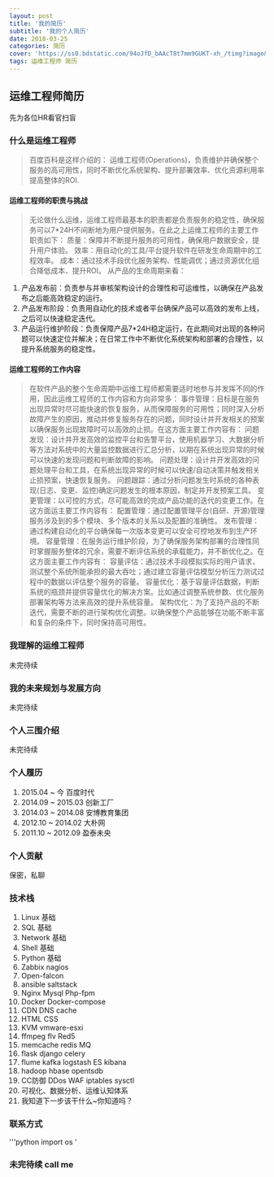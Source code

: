 ```yaml
---
layout: post
title: '我的简历'
subtitle: '我的个人简历'
date: 2018-03-25
categories: 简历
cover: 'https://ss0.bdstatic.com/94oJfD_bAAcT8t7mm9GUKT-xh_/timg?image&quality=100&size=b4000_4000&sec=1521989581&di=7acc19759208322c56030b205b0db206&src=http://img002.hc360.cn/m7/M01/9C/B8/wKhQpFbsKKGEFROZAAAAAGTqWnI074.jpg'
tags: 运维工程师 简历
---
```

## 运维工程师简历
先为各位HR看官扫盲
### 什么是运维工程师
> 百度百科是这样介绍的：
> 运维工程师(Operations)，负责维护并确保整个服务的高可用性，同时不断优化系统架构、提升部署效率、优化资源利用率提高整体的ROI.

#### 运维工程师的职责与挑战

> 无论做什么运维，运维工程师最基本的职责都是负责服务的稳定性，确保服务可以7*24H不间断地为用户提供服务。在此之上运维工程师的主要工作职责如下：
质量：保障并不断提升服务的可用性，确保用户数据安全，提升用户体验。
效率：用自动化的工具/平台提升软件在研发生命周期中的工程效率。
成本：通过技术手段优化服务架构、性能调优；通过资源优化组合降低成本、提升ROI。
从产品的生命周期来看：
1. 产品发布前：负责参与并审核架构设计的合理性和可运维性，以确保在产品发布之后能高效稳定的运行。
2. 产品发布阶段：负责用自动化的技术或者平台确保产品可以高效的发布上线，之后可以快速稳定迭代。
3. 产品运行维护阶段：负责保障产品7*24H稳定运行，在此期间对出现的各种问题可以快速定位并解决；在日常工作中不断优化系统架构和部署的合理性，以提升系统服务的稳定性。

#### 运维工程师的工作内容
> 在软件产品的整个生命周期中运维工程师都需要适时地参与并发挥不同的作用，因此运维工程师的工作内容和方向非常多：
事件管理：目标是在服务出现异常时尽可能快速的恢复服务，从而保障服务的可用性；同时深入分析故障产生的原因，推动并修复服务存在的问题，同时设计并开发相关的预案以确保服务出现故障时可以高效的止损。在这方面主要工作内容有：
问题发现：设计并开发高效的监控平台和告警平台，使用机器学习、大数据分析等方法对系统中的大量监控数据进行汇总分析，以期在系统出现异常的时候可以快速的发现问题和判断故障的影响。
问题处理：设计并开发高效的问题处理平台和工具，在系统出现异常的时候可以快速/自动决策并触发相关止损预案，快速恢复服务。
问题跟踪：通过分析问题发生时系统的各种表现(日志、变更、监控)确定问题发生的根本原因，制定并开发预案工具。
变更管理：以可控的方式，尽可能高效的完成产品功能的迭代的变更工作。在这方面运主要工作内容有：
配置管理：通过配置管理平台(自研、开源)管理服务涉及到的多个模块、多个版本的关系以及配置的准确性。
发布管理：通过构建自动化的平台确保每一次版本变更可以安全可控地发布到生产环境。
容量管理：在服务运行维护阶段，为了确保服务架构部署的合理性同时掌握服务整体的冗余，需要不断评估系统的承载能力，并不断优化之。在这方面主要工作内容有：
容量评估：通过技术手段模拟实际的用户请求，测试整个系统所能承担的最大吞吐；通过建立容量评估模型分析压力测试过程中的数据以评估整个服务的容量。
容量优化：基于容量评估数据，判断系统的瓶颈并提供容量优化的解决方案。比如通过调整系统参数、优化服务部署架构等方法来高效的提升系统容量。
架构优化：为了支持产品的不断迭代，需要不断的进行架构优化调整。以确保整个产品能够在功能不断丰富和复杂的条件下，同时保持高可用性。

### 我理解的运维工程师
未完待续
### 我的未来规划与发展方向
未完待续
### 个人三围介绍
未完待续
### 个人履历
1. 2015.04 ~ 今 百度时代
2. 2014.09 ~ 2015.03 创新工厂
3. 2014.03 ~ 2014.08 安博教育集团
4. 2012.10 ~ 2014.02 大朴网
5. 2011.10 ~ 2012.09 盈泰未央


### 个人贡献
保密，私聊

### 技术栈
1. Linux 基础
2. SQL 基础
3. Network 基础
3. Shell 基础
4. Python 基础
5. Zabbix nagios
6. Open-falcon 
7. ansible saltstack
8. Nginx Mysql Php-fpm
9. Docker Docker-compose
10. CDN DNS cache
11. HTML CSS 
12. KVM vmware-esxi
13. ffmpeg flv Red5
14. memcache redis MQ
15. flask django celery
16. flume kafka logstash ES kibana
17. hadoop hbase opentsdb
18. CC防御 DDos WAF iptables sysctl
19. 可视化、数据分析、运维认知体系
20. 我知道下一步该干什么~你知道吗？

### 联系方式
'''python
import os
'

### 未完待续 call me 